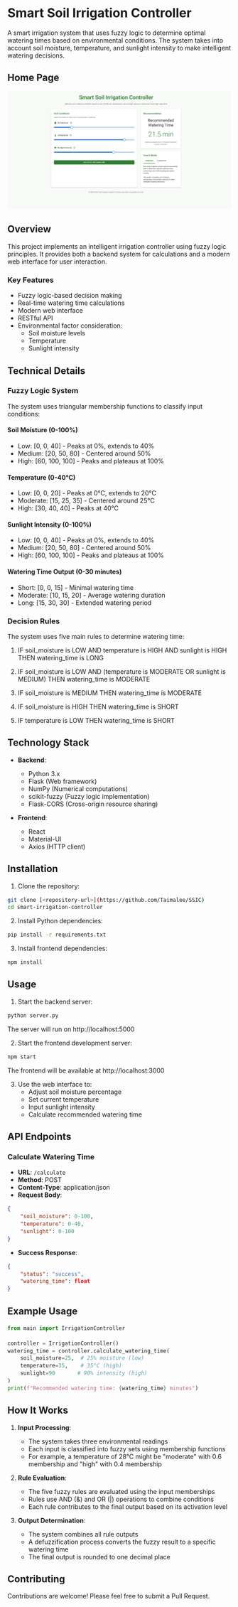 # Smart Soil Irrigation Controller

A smart irrigation system that uses fuzzy logic to determine optimal watering times based on environmental conditions. The system takes into account soil moisture, temperature, and sunlight intensity to make intelligent watering decisions.



## Home Page 

![SSIC](https://github.com/Taimalee/SSIC/blob/master/SSic.png)

## Overview

This project implements an intelligent irrigation controller using fuzzy logic principles. It provides both a backend system for calculations and a modern web interface for user interaction.

### Key Features

- Fuzzy logic-based decision making
- Real-time watering time calculations
- Modern web interface
- RESTful API
- Environmental factor consideration:
  - Soil moisture levels
  - Temperature
  - Sunlight intensity

## Technical Details

### Fuzzy Logic System

The system uses triangular membership functions to classify input conditions:

#### Soil Moisture (0-100%)
- Low: [0, 0, 40] - Peaks at 0%, extends to 40%
- Medium: [20, 50, 80] - Centered around 50%
- High: [60, 100, 100] - Peaks and plateaus at 100%

#### Temperature (0-40°C)
- Low: [0, 0, 20] - Peaks at 0°C, extends to 20°C
- Moderate: [15, 25, 35] - Centered around 25°C
- High: [30, 40, 40] - Peaks at 40°C

#### Sunlight Intensity (0-100%)
- Low: [0, 0, 40] - Peaks at 0%, extends to 40%
- Medium: [20, 50, 80] - Centered around 50%
- High: [60, 100, 100] - Peaks and plateaus at 100%

#### Watering Time Output (0-30 minutes)
- Short: [0, 0, 15] - Minimal watering time
- Moderate: [10, 15, 20] - Average watering duration
- Long: [15, 30, 30] - Extended watering period

### Decision Rules

The system uses five main rules to determine watering time:

1. IF soil_moisture is LOW AND temperature is HIGH AND sunlight is HIGH
   THEN watering_time is LONG

2. IF soil_moisture is LOW AND (temperature is MODERATE OR sunlight is MEDIUM)
   THEN watering_time is MODERATE

3. IF soil_moisture is MEDIUM
   THEN watering_time is MODERATE

4. IF soil_moisture is HIGH
   THEN watering_time is SHORT

5. IF temperature is LOW
   THEN watering_time is SHORT

## Technology Stack

- **Backend**:
  - Python 3.x
  - Flask (Web framework)
  - NumPy (Numerical computations)
  - scikit-fuzzy (Fuzzy logic implementation)
  - Flask-CORS (Cross-origin resource sharing)

- **Frontend**:
  - React
  - Material-UI
  - Axios (HTTP client)

## Installation

1. Clone the repository:
```bash
git clone [<repository-url>](https://github.com/Taimalee/SSIC)
cd smart-irrigation-controller
```

2. Install Python dependencies:
```bash
pip install -r requirements.txt
```

3. Install frontend dependencies:
```bash
npm install
```

## Usage

1. Start the backend server:
```bash
python server.py
```
The server will run on http://localhost:5000

2. Start the frontend development server:
```bash
npm start
```
The frontend will be available at http://localhost:3000

3. Use the web interface to:
   - Adjust soil moisture percentage
   - Set current temperature
   - Input sunlight intensity
   - Calculate recommended watering time

## API Endpoints

### Calculate Watering Time
- **URL**: `/calculate`
- **Method**: POST
- **Content-Type**: application/json
- **Request Body**:
```json
{
    "soil_moisture": 0-100,
    "temperature": 0-40,
    "sunlight": 0-100
}
```
- **Success Response**:
```json
{
    "status": "success",
    "watering_time": float
}
```

## Example Usage

```python
from main import IrrigationController

controller = IrrigationController()
watering_time = controller.calculate_watering_time(
    soil_moisture=25,  # 25% moisture (low)
    temperature=35,    # 35°C (high)
    sunlight=90       # 90% intensity (high)
)
print(f"Recommended watering time: {watering_time} minutes")
```

## How It Works

1. **Input Processing**:
   - The system takes three environmental readings
   - Each input is classified into fuzzy sets using membership functions
   - For example, a temperature of 28°C might be "moderate" with 0.6 membership and "high" with 0.4 membership

2. **Rule Evaluation**:
   - The five fuzzy rules are evaluated using the input memberships
   - Rules use AND (&) and OR (|) operations to combine conditions
   - Each rule contributes to the final output based on its activation level

3. **Output Determination**:
   - The system combines all rule outputs
   - A defuzzification process converts the fuzzy result to a specific watering time
   - The final output is rounded to one decimal place

## Contributing

Contributions are welcome! Please feel free to submit a Pull Request.
